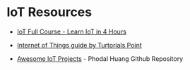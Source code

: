 # IoT Resources

* [IoT Full Course - Learn IoT in 4 Hours](https://www.youtube.com/watch?v=h0gWfVCSGQQ)

* [Internet of Things guide by Turtorials Point](https://www.tutorialspoint.com/internet_of_things/internet_of_things_tutorial.pdf)

* [Awesome IoT Projects](https://github.com/phodal/awesome-iot-projects) - Phodal Huang Github Repository
